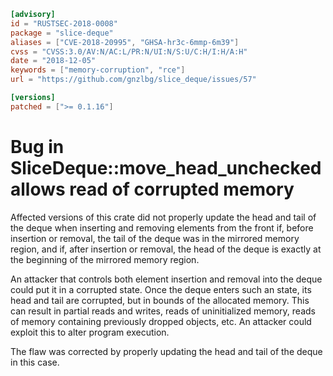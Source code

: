 ```toml
[advisory]
id = "RUSTSEC-2018-0008"
package = "slice-deque"
aliases = ["CVE-2018-20995", "GHSA-hr3c-6mmp-6m39"]
cvss = "CVSS:3.0/AV:N/AC:L/PR:N/UI:N/S:U/C:H/I:H/A:H"
date = "2018-12-05"
keywords = ["memory-corruption", "rce"]
url = "https://github.com/gnzlbg/slice_deque/issues/57"

[versions]
patched = [">= 0.1.16"]
```

# Bug in SliceDeque::move_head_unchecked allows read of corrupted memory

Affected versions of this crate did not properly update the
head and tail of the deque when inserting and removing elements from the front
if, before insertion or removal, the tail of the deque was in the mirrored
memory region, and if, after insertion or removal, the head of the deque is
exactly at the beginning of the mirrored memory region.

An attacker that controls both element insertion and removal into the deque
could put it in a corrupted state. Once the deque enters such an state, its head
and tail are corrupted, but in bounds of the allocated memory. This can result
in partial reads and writes, reads of uninitialized memory, reads of memory
containing previously dropped objects, etc. An attacker could exploit this to
alter program execution.

The flaw was corrected by properly updating the head and tail of the deque in
this case. 
